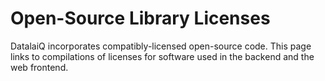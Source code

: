 # Open-Source Library Licenses

DatalaiQ incorporates compatibly-licensed open-source code. This page links to compilations of licenses for software used in the backend and the web frontend.

[//]: # ([Backend &#40;webserver & indexer&#41; licenses]&#40;3rdparty-backend-licenses.txt&#41;)
[//]: # ([Frontend &#40;web GUI&#41; licenses]&#40;3rdparty-frontend-licenses.txt&#41;)
